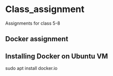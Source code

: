 # Class_assignment
Assignments for class 5-8
## Docker assignment
## Installing Docker on Ubuntu VM
sudo apt install docker.io <install the docker engine>
